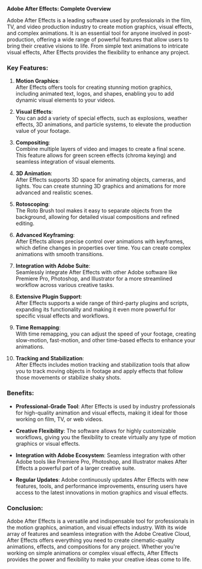 




**Adobe After Effects: Complete Overview**

Adobe After Effects is a leading software used by professionals in the film, TV, and video production industry to create motion graphics, visual effects, and complex animations. It is an essential tool for anyone involved in post-production, offering a wide range of powerful features that allow users to bring their creative visions to life. From simple text animations to intricate visual effects, After Effects provides the flexibility to enhance any project.

### Key Features:

1. **Motion Graphics**:  
   After Effects offers tools for creating stunning motion graphics, including animated text, logos, and shapes, enabling you to add dynamic visual elements to your videos.

2. **Visual Effects**:  
   You can add a variety of special effects, such as explosions, weather effects, 3D animations, and particle systems, to elevate the production value of your footage.

3. **Compositing**:  
   Combine multiple layers of video and images to create a final scene. This feature allows for green screen effects (chroma keying) and seamless integration of visual elements.

4. **3D Animation**:  
   After Effects supports 3D space for animating objects, cameras, and lights. You can create stunning 3D graphics and animations for more advanced and realistic scenes.

5. **Rotoscoping**:  
   The Roto Brush tool makes it easy to separate objects from the background, allowing for detailed visual compositions and refined editing.

6. **Advanced Keyframing**:  
   After Effects allows precise control over animations with keyframes, which define changes in properties over time. You can create complex animations with smooth transitions.

7. **Integration with Adobe Suite**:  
   Seamlessly integrate After Effects with other Adobe software like Premiere Pro, Photoshop, and Illustrator for a more streamlined workflow across various creative tasks.

8. **Extensive Plugin Support**:  
   After Effects supports a wide range of third-party plugins and scripts, expanding its functionality and making it even more powerful for specific visual effects and workflows.

9. **Time Remapping**:  
   With time remapping, you can adjust the speed of your footage, creating slow-motion, fast-motion, and other time-based effects to enhance your animations.

10. **Tracking and Stabilization**:  
    After Effects includes motion tracking and stabilization tools that allow you to track moving objects in footage and apply effects that follow those movements or stabilize shaky shots.

### Benefits:

- **Professional-Grade Tool**: After Effects is used by industry professionals for high-quality animation and visual effects, making it ideal for those working on film, TV, or web videos.
  
- **Creative Flexibility**: The software allows for highly customizable workflows, giving you the flexibility to create virtually any type of motion graphics or visual effects.

- **Integration with Adobe Ecosystem**: Seamless integration with other Adobe tools like Premiere Pro, Photoshop, and Illustrator makes After Effects a powerful part of a larger creative suite.

- **Regular Updates**: Adobe continuously updates After Effects with new features, tools, and performance improvements, ensuring users have access to the latest innovations in motion graphics and visual effects.

### Conclusion:

Adobe After Effects is a versatile and indispensable tool for professionals in the motion graphics, animation, and visual effects industry. With its wide array of features and seamless integration with the Adobe Creative Cloud, After Effects offers everything you need to create cinematic-quality animations, effects, and compositions for any project. Whether you're working on simple animations or complex visual effects, After Effects provides the power and flexibility to make your creative ideas come to life.
